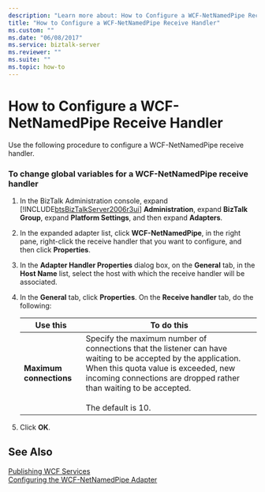 ```yaml
---
description: "Learn more about: How to Configure a WCF-NetNamedPipe Receive Handler"
title: "How to Configure a WCF-NetNamedPipe Receive Handler"
ms.custom: ""
ms.date: "06/08/2017"
ms.service: biztalk-server
ms.reviewer: ""
ms.suite: ""
ms.topic: how-to
---
```

# How to Configure a WCF-NetNamedPipe Receive Handler
Use the following procedure to configure a WCF-NetNamedPipe receive handler.  

### To change global variables for a WCF-NetNamedPipe receive handler  

1. In the BizTalk Administration console, expand [!INCLUDE[btsBizTalkServer2006r3ui](../includes/btsbiztalkserver2006r3ui-md.md)] **Administration**, expand **BizTalk Group**, expand **Platform Settings**, and then expand **Adapters**.  

2. In the expanded adapter list, click **WCF-NetNamedPipe**, in the right pane, right-click the receive handler that you want to configure, and then click **Properties**.  

3. In the **Adapter Handler Properties** dialog box, on the **General** tab, in the **Host Name** list, select the host with which the receive handler will be associated.  

4. In the **General** tab, click **Properties**. On the **Receive handler** tab, do the following:  


   |        Use this         |                                                                                                                         To do this                                                                                                                         |
   |-------------------------|------------------------------------------------------------------------------------------------------------------------------------------------------------------------------------------------------------------------------------------------------------|
   | **Maximum connections** | Specify the maximum number of connections that the listener can have waiting to be accepted by the application. When this quota value is exceeded, new incoming connections are dropped rather than waiting to be accepted.<br /><br /> The default is 10. |


5. Click **OK**.  

## See Also  
 [Publishing WCF Services](../core/publishing-wcf-services.md)   
 [Configuring the WCF-NetNamedPipe Adapter](../core/configuring-the-wcf-netnamedpipe-adapter.md)
